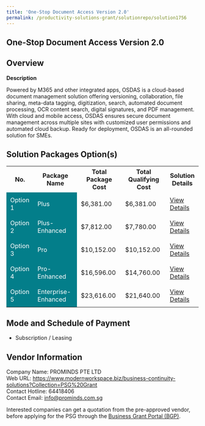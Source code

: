 ```yaml
---
title: 'One-Stop Document Access Version 2.0'
permalink: /productivity-solutions-grant/solutionrepo/solution1756
---
```


## One-Stop Document Access Version 2.0

## Overview

**Description**

Powered by M365 and other integrated apps, OSDAS is a cloud-based document management solution offering versioning, collaboration, file sharing, meta-data tagging, digitization, search, automated document processing, OCR content search, digital signatures, and PDF management. With cloud and mobile access, OSDAS ensures secure document management across multiple sites with customized user permissions and automated cloud backup. Ready for deployment, OSDAS is an all-rounded solution for SMEs.

## Solution Packages Option(s)

<table>
<tr>
<th><b>No.</b></th>
<th><b>Package Name</b></th>
<th><b>Total Package Cost</b></th>
<th><b>Total Qualifying Cost</b></th>
<th><b>Solution Details</b></th>
</tr>
<tr>
<td style='padding: 10px; background-color: #037E8A; color: #FFFFFF;'>Option 1</td>
<td style='padding: 10px; background-color: #037E8A; color: #FFFFFF;'>Plus</td>
<td style='padding: 10px;'>$6,381.00</td>
<td style='padding: 10px;'>$6,381.00</td>
<td style='padding: 10px;'><a href='/images/psg/PROMINDS_One_Stop_Document_Desensitised_Annex_3_Part1.pdf' target='_blank'>View Details</a></td>
</tr>
<tr>
<td style='padding: 10px; background-color: #037E8A; color: #FFFFFF;'>Option 2</td>
<td style='padding: 10px; background-color: #037E8A; color: #FFFFFF;'>Plus-Enhanced</td>
<td style='padding: 10px;'>$7,812.00</td>
<td style='padding: 10px;'>$7,780.00</td>
<td style='padding: 10px;'><a href='/images/psg/PROMINDS_One_Stop_Document_Desensitised_Annex_3_Part2.pdf' target='_blank'>View Details</a></td>
</tr>
<tr>
<td style='padding: 10px; background-color: #037E8A; color: #FFFFFF;'>Option 3</td>
<td style='padding: 10px; background-color: #037E8A; color: #FFFFFF;'>Pro</td>
<td style='padding: 10px;'>$10,152.00</td>
<td style='padding: 10px;'>$10,152.00</td>
<td style='padding: 10px;'><a href='/images/psg/PROMINDS_One_Stop_Document_Desensitised_Annex_3_Part3.pdf' target='_blank'>View Details</a></td>
</tr>
<tr>
<td style='padding: 10px; background-color: #037E8A; color: #FFFFFF;'>Option 4</td>
<td style='padding: 10px; background-color: #037E8A; color: #FFFFFF;'>Pro-Enhanced</td>
<td style='padding: 10px;'>$16,596.00</td>
<td style='padding: 10px;'>$14,760.00</td>
<td style='padding: 10px;'><a href='/images/psg/PROMINDS_One_Stop_Document_Desensitised_Annex_3_Part4.pdf' target='_blank'>View Details</a></td>
</tr>
<tr>
<td style='padding: 10px; background-color: #037E8A; color: #FFFFFF;'>Option 5</td>
<td style='padding: 10px; background-color: #037E8A; color: #FFFFFF;'>Enterprise-Enhanced</td>
<td style='padding: 10px;'>$23,616.00</td>
<td style='padding: 10px;'>$21,640.00</td>
<td style='padding: 10px;'><a href='/images/psg/PROMINDS_One_Stop_Document_Desensitised_Annex_3_Part5.pdf' target='_blank'>View Details</a></td>
</tr>
</table>

## Mode and Schedule of Payment

 - Subscription / Leasing

## Vendor Information

 Company Name: PROMINDS PTE LTD<br>Web URL: https://www.modernworkspace.biz/business-continuity-solutions?Collection=PSG%20Grant <br>Contact Hotline: 64418406 <br>Contact Email: info@prominds.com.sg <br>

Interested companies can get a quotation from the pre-approved vendor, before applying for the PSG through the <a href='https://www.businessgrants.gov.sg/' target='_blank' rel='noopener'>Business Grant Portal (BGP)</a>.

<script src="/jquery/resize-tables.js"></script>
